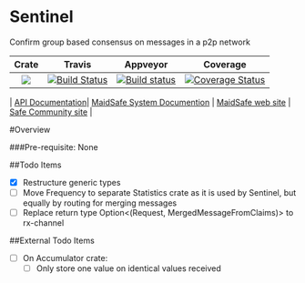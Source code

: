 # Sentinel

Confirm group based consensus on messages in a p2p network

|Crate|Travis|Appveyor|Coverage|
|:------:|:-------:|:-------:|:-------:|
|[![](http://meritbadge.herokuapp.com/sentinel)](https://crates.io/crates/sentinel)|[![Build Status](https://travis-ci.org/dirvine/sentinel.svg?branch=master)](https://travis-ci.org/dirvine/sentinel)|[![Build status](https://ci.appveyor.com/api/projects/status/pjtc7tybh0k78e1f?svg=true)](https://ci.appveyor.com/project/dirvine/sentinel)|[![Coverage Status](https://coveralls.io/repos/dirvine/sentinel/badge.svg)](https://coveralls.io/r/dirvine/sentinel)|

| [API Documentation](http://dirvine.github.io/sentinel/sentinel/)| [MaidSafe System Documention](http://systemdocs.maidsafe.net/) | [MaidSafe web site](http://www.maidsafe.net) | [Safe Community site](https://forum.safenetwork.io) |

#Overview

###Pre-requisite:
None

##Todo Items

- [x] Restructure generic types
- [ ] Move Frequency to separate Statistics crate as it is used by Sentinel, but equally by routing for merging messages
- [ ] Replace return type Option<(Request, MergedMessageFromClaims)> to rx-channel

##External Todo Items

- [ ] On Accumulator crate:
    - [ ] Only store one value on identical values received
